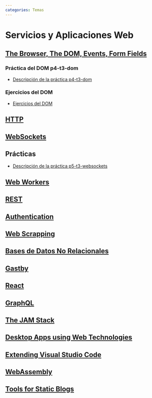 ```yaml
---
categories: Temas
---
```


# Servicios y Aplicaciones Web 

## [The Browser, The DOM, Events, Form Fields](dom)

### Práctica del DOM p4-t3-dom

* [Descripción de la práctica p4-t3-dom](practicas/p4-t3-dom/)

### Ejercicios del DOM

* [Ejercicios del DOM](https://github.com/ULL-MII-SYTWS-1920/ull-mii-sytws-1920.github.io/tree/master/tema3-web/exercises/dom) 


## [HTTP](http)

## [WebSockets](websockets.md)

## Prácticas

* [Descripción de la práctica p5-t3-websockets](practicas/p5-t3-websockets)

## [Web Workers](web-workers)

## [REST](rest.md)

## [Authentication](authentication.md)

<!--
**Stylus**

* [A Simple Website in Node.js with Express, Jade and Stylus](https://www.clock.co.uk/insight/a-simple-website-in-nodejs-with-express-jade-and-stylus)
* [Build a Node.js App with Express + EJS + Stylus by Robin Skafte](https://scotch.io/@robinskafte/build-a-nodejs-app-with-express-ejs-stylus)
-->

## [Web Scrapping](web-scrapping)

## [Bases de Datos No Relacionales](mongodb)

## [Gastby](gatsby)

## [React](react) 

## [GraphQL](graphql)

## [The JAM Stack](jam)

## [Desktop Apps using Web Technologies](electron)

## [Extending Visual Studio Code](extending-vscode)

## [WebAssembly](webassembly)

## [Tools for Static Blogs](static-blogs)


